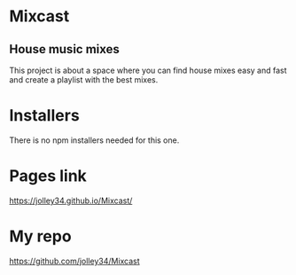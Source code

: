 # Mixcast

## House music mixes 

This project is about a space where you can find house mixes easy and fast and create a playlist with the best mixes.

# Installers

There is no npm installers needed for this one.

# Pages link 

https://jolley34.github.io/Mixcast/

# My repo

https://github.com/jolley34/Mixcast